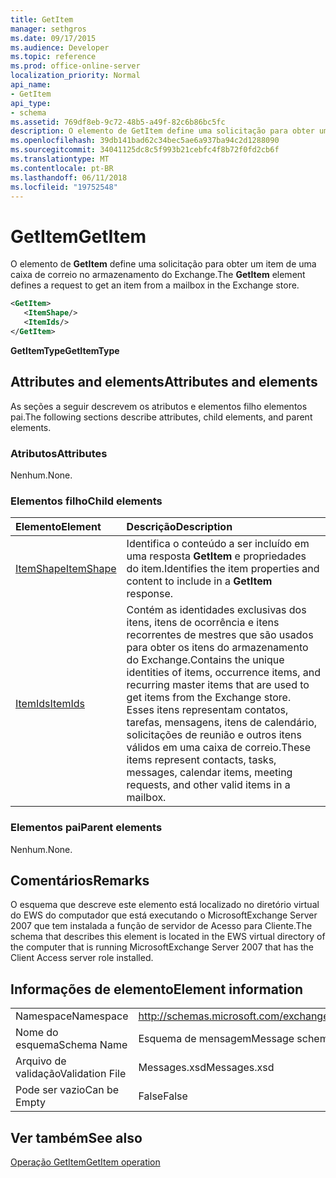 ```yaml
---
title: GetItem
manager: sethgros
ms.date: 09/17/2015
ms.audience: Developer
ms.topic: reference
ms.prod: office-online-server
localization_priority: Normal
api_name:
- GetItem
api_type:
- schema
ms.assetid: 769df8eb-9c72-48b5-a49f-82c6b86bc5fc
description: O elemento de GetItem define uma solicitação para obter um item de uma caixa de correio no armazenamento do Exchange.
ms.openlocfilehash: 39db141bad62c34bec5ae6a937ba94c2d1288090
ms.sourcegitcommit: 34041125dc8c5f993b21cebfc4f8b72f0fd2cb6f
ms.translationtype: MT
ms.contentlocale: pt-BR
ms.lasthandoff: 06/11/2018
ms.locfileid: "19752548"
---
```

# <a name="getitem"></a><span data-ttu-id="952e9-103">GetItem</span><span class="sxs-lookup"><span data-stu-id="952e9-103">GetItem</span></span>

<span data-ttu-id="952e9-104">O elemento de **GetItem** define uma solicitação para obter um item de uma caixa de correio no armazenamento do Exchange.</span><span class="sxs-lookup"><span data-stu-id="952e9-104">The **GetItem** element defines a request to get an item from a mailbox in the Exchange store.</span></span> 
  
```xml
<GetItem>
   <ItemShape/>
   <ItemIds/>
</GetItem>
```

 <span data-ttu-id="952e9-105">**GetItemType**</span><span class="sxs-lookup"><span data-stu-id="952e9-105">**GetItemType**</span></span>
## <a name="attributes-and-elements"></a><span data-ttu-id="952e9-106">Attributes and elements</span><span class="sxs-lookup"><span data-stu-id="952e9-106">Attributes and elements</span></span>

<span data-ttu-id="952e9-107">As seções a seguir descrevem os atributos e elementos filho elementos pai.</span><span class="sxs-lookup"><span data-stu-id="952e9-107">The following sections describe attributes, child elements, and parent elements.</span></span>
  
### <a name="attributes"></a><span data-ttu-id="952e9-108">Atributos</span><span class="sxs-lookup"><span data-stu-id="952e9-108">Attributes</span></span>

<span data-ttu-id="952e9-109">Nenhum.</span><span class="sxs-lookup"><span data-stu-id="952e9-109">None.</span></span>
  
### <a name="child-elements"></a><span data-ttu-id="952e9-110">Elementos filho</span><span class="sxs-lookup"><span data-stu-id="952e9-110">Child elements</span></span>

|<span data-ttu-id="952e9-111">**Elemento**</span><span class="sxs-lookup"><span data-stu-id="952e9-111">**Element**</span></span>|<span data-ttu-id="952e9-112">**Descrição**</span><span class="sxs-lookup"><span data-stu-id="952e9-112">**Description**</span></span>|
|:-----|:-----|
|[<span data-ttu-id="952e9-113">ItemShape</span><span class="sxs-lookup"><span data-stu-id="952e9-113">ItemShape</span></span>](itemshape.md) <br/> |<span data-ttu-id="952e9-114">Identifica o conteúdo a ser incluído em uma resposta **GetItem** e propriedades do item.</span><span class="sxs-lookup"><span data-stu-id="952e9-114">Identifies the item properties and content to include in a **GetItem** response.</span></span>  <br/> |
|[<span data-ttu-id="952e9-115">ItemIds</span><span class="sxs-lookup"><span data-stu-id="952e9-115">ItemIds</span></span>](itemids.md) <br/> |<span data-ttu-id="952e9-116">Contém as identidades exclusivas dos itens, itens de ocorrência e itens recorrentes de mestres que são usados para obter os itens do armazenamento do Exchange.</span><span class="sxs-lookup"><span data-stu-id="952e9-116">Contains the unique identities of items, occurrence items, and recurring master items that are used to get items from the Exchange store.</span></span> <span data-ttu-id="952e9-117">Esses itens representam contatos, tarefas, mensagens, itens de calendário, solicitações de reunião e outros itens válidos em uma caixa de correio.</span><span class="sxs-lookup"><span data-stu-id="952e9-117">These items represent contacts, tasks, messages, calendar items, meeting requests, and other valid items in a mailbox.</span></span>  <br/> |
   
### <a name="parent-elements"></a><span data-ttu-id="952e9-118">Elementos pai</span><span class="sxs-lookup"><span data-stu-id="952e9-118">Parent elements</span></span>

<span data-ttu-id="952e9-119">Nenhum.</span><span class="sxs-lookup"><span data-stu-id="952e9-119">None.</span></span>
  
## <a name="remarks"></a><span data-ttu-id="952e9-120">Comentários</span><span class="sxs-lookup"><span data-stu-id="952e9-120">Remarks</span></span>

<span data-ttu-id="952e9-121">O esquema que descreve este elemento está localizado no diretório virtual do EWS do computador que está executando o MicrosoftExchange Server 2007 que tem instalada a função de servidor de Acesso para Cliente.</span><span class="sxs-lookup"><span data-stu-id="952e9-121">The schema that describes this element is located in the EWS virtual directory of the computer that is running MicrosoftExchange Server 2007 that has the Client Access server role installed.</span></span>
  
## <a name="element-information"></a><span data-ttu-id="952e9-122">Informações de elemento</span><span class="sxs-lookup"><span data-stu-id="952e9-122">Element information</span></span>

|||
|:-----|:-----|
|<span data-ttu-id="952e9-123">Namespace</span><span class="sxs-lookup"><span data-stu-id="952e9-123">Namespace</span></span>  <br/> |http://schemas.microsoft.com/exchange/services/2006/messages  <br/> |
|<span data-ttu-id="952e9-124">Nome do esquema</span><span class="sxs-lookup"><span data-stu-id="952e9-124">Schema Name</span></span>  <br/> |<span data-ttu-id="952e9-125">Esquema de mensagem</span><span class="sxs-lookup"><span data-stu-id="952e9-125">Message schema</span></span>  <br/> |
|<span data-ttu-id="952e9-126">Arquivo de validação</span><span class="sxs-lookup"><span data-stu-id="952e9-126">Validation File</span></span>  <br/> |<span data-ttu-id="952e9-127">Messages.xsd</span><span class="sxs-lookup"><span data-stu-id="952e9-127">Messages.xsd</span></span>  <br/> |
|<span data-ttu-id="952e9-128">Pode ser vazio</span><span class="sxs-lookup"><span data-stu-id="952e9-128">Can be Empty</span></span>  <br/> |<span data-ttu-id="952e9-129">False</span><span class="sxs-lookup"><span data-stu-id="952e9-129">False</span></span>  <br/> |
   
## <a name="see-also"></a><span data-ttu-id="952e9-130">Ver também</span><span class="sxs-lookup"><span data-stu-id="952e9-130">See also</span></span>



[<span data-ttu-id="952e9-131">Operação GetItem</span><span class="sxs-lookup"><span data-stu-id="952e9-131">GetItem operation</span></span>](getitem-operation.md)

